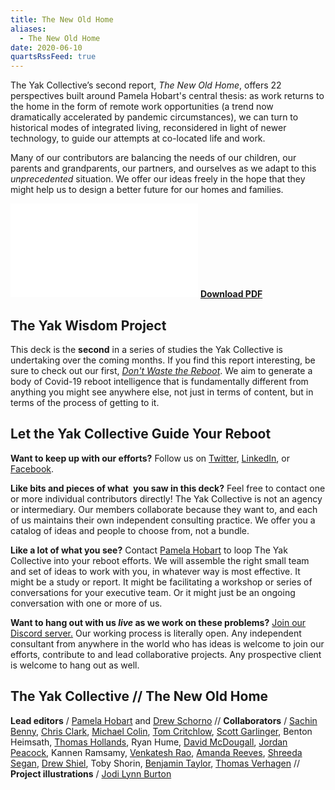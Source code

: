 ```yaml
---
title: The New Old Home
aliases:
  - The New Old Home
date: 2020-06-10
quartsRssFeed: true
---
```

The Yak Collective’s second report, *The New Old Home*, offers 22 perspectives built around Pamela Hobart's central thesis: as work returns to the home in the form of remote work opportunities (a trend now dramatically accelerated by pandemic circumstances), we can turn to historical modes of integrated living, reconsidered in light of newer technology, to guide our attempts at co-located life and work. 

Many of our contributors are balancing the needs of our children, our parents and grandparents, our partners, and ourselves as we adapt to this *unprecedented* situation. We offer our ideas freely in the hope that they might help us to design a better future for our homes and families.

![Rediscovering the home as a production frontier](../assets/new%20old%20home.pdf)
[**Download PDF**](../assets/new%20old%20home.pdf)

## The Yak Wisdom Project
This deck is the **second** in a series of studies the Yak Collective is undertaking over the coming months. If you find this report interesting, be sure to check out our first, [_Don't Waste the Reboot_](/projects/dont-waste-the-reboot.html). We aim to generate a body of Covid-19 reboot intelligence that is fundamentally different from anything you might see anywhere else, not just in terms of content, but in terms of the process of getting to it.

## Let the Yak Collective Guide Your Reboot
**Want to keep up with our efforts?** Follow us on [Twitter](https://twitter.com/yak_collective), [LinkedIn](https://www.linkedin.com/company/yak-collective/), or [Facebook](https://www.facebook.com/The-Yak-Collective-115005446854705).

**Like bits and pieces of what you saw in this deck?** Feel free to contact one or more individual contributors directly! The Yak Collective is not an agency or intermediary. Our members collaborate because they want to, and each of us maintains their own independent consulting practice. We offer you a catalog of ideas and people to choose from, not a bundle.

**Like a lot of what you see?** Contact [Pamela Hobart](https://www.pamelajhobart.com/) to loop The Yak Collective into your reboot efforts. We will assemble the right small team and set of ideas to work with you, in whatever way is most effective. It might be a study or report. It might be facilitating a workshop or series of conversations for your executive team. Or it might just be an ongoing conversation with one or more of us.

**Want to hang out with us _live_ as we work on these problems?** [Join our Discord server.](/join.html) Our working process is literally open. Any independent consultant from anywhere in the world who has ideas is welcome to join our efforts, contribute to and lead collaborative projects. Any prospective client is welcome to hang out as well.

## The Yak Collective // The New Old Home
**Lead editors** / [Pamela Hobart](https://www.pamelajhobart.com/) and [Drew Schorno](https://drewschorno.com/) // **Collaborators** / [Sachin Benny](https://sachinbenny.notion.site/I-m-Sachin-Benny-7391ec1aafa94af28599a2b089c4bf35), [Chris Clark](https://twitter.com/chrisclark1729), [Michael Colin](https://twitter.com/divinix_chi), [Tom Critchlow](https://tomcritchlow.com/), [Scott Garlinger](https://twitter.com/scott_garlinger), Benton Heimsath, [Thomas Hollands](https://xsrus.com/), Ryan Hume, [David McDougall](https://twitter.com/dmcdougall), [Jordan Peacock](https://www.becomingmachinic.com/), Kannen Ramsamy, [Venkatesh Rao](https://venkateshrao.com/), [Amanda Reeves](https://www.wabisabifutures.com/), [Shreeda Segan](https://twitter.com/freeshreeda), [Drew Shiel](https://twitter.com/gothwalk), Toby Shorin, [Benjamin Taylor](http://www.redquadrant.com/), [Thomas Verhagen](https://twitter.com/thomasverhagen) // **Project illustrations** / [Jodi Lynn Burton](http://jodilynndoodles.com/)
